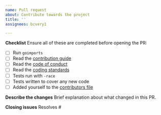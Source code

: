 ```yaml
---
name: Pull request
about: Contribute towards the project
title: ''
assignees: bcvery1

---
```


**Checklist**
Ensure all of these are completed before opening the PR:
 - [ ] Run `goimports`
 - [ ] Read the [contribution guide](https://github.com/bcvery1/tilepix/blob/master/CONTRIBUTING.md)
 - [ ] Read the [code of conduct](https://github.com/bcvery1/tilepix/blob/master/CODE_OF_CONDUCT.md)
 - [ ] Read the [coding standards](https://github.com/bcvery1/tilepix/blob/master/CODING_STANDARDS.md)
 - [ ] Tests run with `-race`
 - [ ] Tests written to cover any new code
 - [ ] Added yourself to the [contributors file](https://github.com/bcvery1/tilepix/blob/master/CONTRIBUTORS.md)

**Describe the changes**
Brief explanation about what changed in this PR.

**Closing issues**
Resolves #
